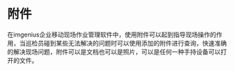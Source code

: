 # 附件

在imgenius企业移动现场作业管理软件中，使用附件可以起到指导现场操作的作用，当巡检员碰到某些无法解决的问题时可以使用添加的附件进行查询，快速准确的解决现场问题，附件可以是文档也可以是照片，可以是任何一种手持设备可以打开的文件。